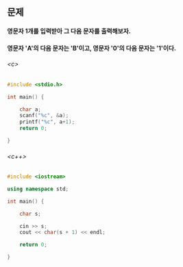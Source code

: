 
## 문제
#### 영문자 1개를 입력받아 그 다음 문자를 출력해보자.

#### 영문자 'A'의 다음 문자는 'B'이고, 영문자 '0'의 다음 문자는 '1'이다.

###### \<c\>
```c
#include <stdio.h>

int main() {

	char a;
	scanf("%c", &a);
	printf("%c", a+1);
	return 0;

}
```

###### \<c++\>
```c++
#include <iostream>

using namespace std;

int main() {

	char s;

	cin >> s;
	cout << char(s + 1) << endl;

	return 0;

}
```
